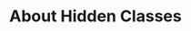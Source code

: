 ---
layout: docs
title: About Hidden Classes
icon: far fa-eye-slash
contributors: ["nywillb"]
description: Hide classes from Homework View
---